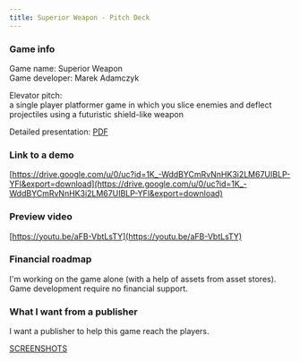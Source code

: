 ```yaml
---
title: Superior Weapon - Pitch Deck
---
```


### Game info

Game name: Superior Weapon  
Game developer: Marek Adamczyk  
  
Elevator pitch:  
a single player platformer game in which you
slice enemies and deflect projectiles using
a futuristic shield-like weapon  
  
Detailed presentation: [PDF](docs/SuperiorWeapon-HumbleGamesSubmission-PitchTemplate.pdf)  

### Link to a demo

[https://drive.google.com/u/0/uc?id=1K_-WddBYCmRvNnHK3i2LM67UIBLP-YFl&export=download](https://drive.google.com/u/0/uc?id=1K_-WddBYCmRvNnHK3i2LM67UIBLP-YFl&export=download)  

### Preview video

[https://youtu.be/aFB-VbtLsTY](https://youtu.be/aFB-VbtLsTY)  

### Financial roadmap

I'm working on the game alone (with a help of assets from asset stores).   
Game development require no financial support.   

### What I want from a publisher

I want a publisher to help this game reach the players.  
  
<a href='#' data-src='[["images/SuperiorWeapon_PitchDeck_Screenshot01.png", ""], ["images/SuperiorWeapon_PitchDeck_Screenshot02.png", ""]]' onclick='openImageBrowser(event, 0)' class='gallery-loadImages'>SCREENSHOTS</a>
